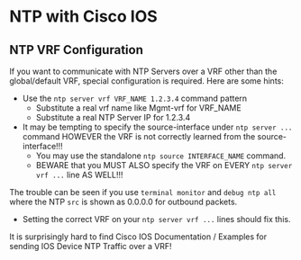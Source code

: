 # NTP with Cisco IOS

## NTP VRF Configuration

If you want to communicate with NTP Servers over a VRF other than the global/default VRF, special configuration is required.
Here are some hints:

* Use the `ntp server vrf VRF_NAME 1.2.3.4` command pattern
  * Substitute a real vrf name like Mgmt-vrf for VRF_NAME
  * Substitute a real NTP Server IP for 1.2.3.4
* It may be tempting to specify the source-interface under `ntp server ...` command
  HOWEVER the VRF is not correctly learned from the source-interface!!!
  * You may use the standalone `ntp source INTERFACE_NAME` command.
  * BEWARE that you MUST ALSO specify the VRF on EVERY `ntp server vrf ...` line AS WELL!!!
   
The trouble can be seen if you use `terminal monitor` and `debug ntp all` where the NTP `src` is shown as 0.0.0.0 for outbound packets.
* Setting the correct VRF on your `ntp server vrf ...` lines should fix this.
 
It is surprisingly hard to find Cisco IOS Documentation / Examples for sending IOS Device NTP Traffic over a VRF!
